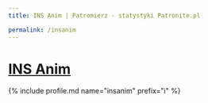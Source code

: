 ```yaml
---
title: INS Anim | Patromierz - statystyki Patronite.pl

permalink: /insanim
---
```


# [INS Anim](https://patronite.pl/insanim)

{% include profile.md name="insanim" prefix="i" %}
